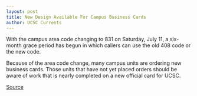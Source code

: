 ```yaml
---
layout: post
title: New Design Available For Campus Business Cards
author: UCSC Currents
---
```


With the campus area code changing to 831 on Saturday, July 11, a six-month grace period has begun in which callers can use the old 408 code or the new code.

Because of the area code change, many campus units are ordering new business cards. Those units that have not yet placed orders should be aware of work that is nearly completed on a new official card for UCSC.

[Source](http://www1.ucsc.edu/oncampus/currents/98-99/07-13/cards.htm "Permalink to Business Cards: 7-13-98")
